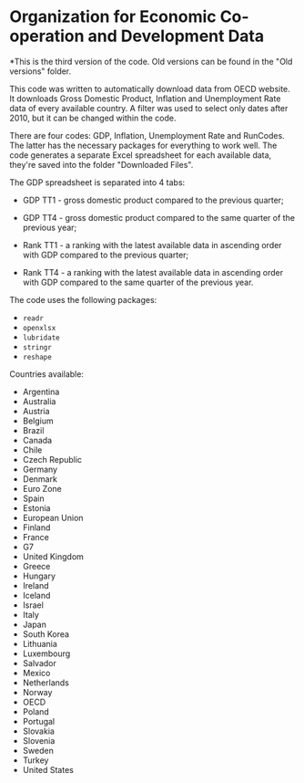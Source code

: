 # Organization for Economic Co-operation and Development Data

*This is the third version of the code. Old versions can be found in the "Old versions" folder.

This code was written to automatically download data from OECD website. It downloads Gross Domestic Product, Inflation and Unemployment Rate data of every available country. A filter was used to select only dates after 2010, but it can be changed within the code.

There are four codes: GDP, Inflation, Unemployment Rate and RunCodes. The latter has the necessary packages for everything to work well. The code generates a separate Excel spreadsheet for each available data, they're saved into the folder "Downloaded Files".

The GDP spreadsheet is separated into 4 tabs: 

- GDP TT1 - gross domestic product compared to the previous quarter;

- GDP TT4 - gross domestic product compared to the same quarter of the previous year;

- Rank TT1 - a ranking with the latest available data in ascending order with GDP compared to the previous quarter;

- Rank TT4 - a ranking with the latest available data in ascending order with GDP compared to the same quarter of the previous year.

The code uses the following packages:

- `readr`
- `openxlsx`
- `lubridate`
- `stringr`
- `reshape`

Countries available:

- Argentina
- Australia
- Austria
- Belgium
- Brazil
- Canada
- Chile
- Czech Republic
- Germany
- Denmark
- Euro Zone
- Spain
- Estonia
- European Union
- Finland
- France
- G7
- United Kingdom
- Greece
- Hungary
- Ireland
- Iceland
- Israel
- Italy
- Japan
- South Korea
- Lithuania
- Luxembourg
- Salvador
- Mexico
- Netherlands
- Norway
- OECD
- Poland
- Portugal
- Slovakia
- Slovenia
- Sweden
- Turkey
- United States


